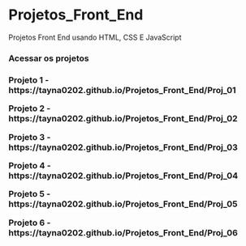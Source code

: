 # Projetos_Front_End
Projetos Front End usando HTML, CSS E JavaScript

<h3> Acessar os projetos <h3>

<p> Projeto 1 -  https://tayna0202.github.io/Projetos_Front_End/Proj_01
<p> Projeto 2 -  https://tayna0202.github.io/Projetos_Front_End/Proj_02
<p> Projeto 3 -  https://tayna0202.github.io/Projetos_Front_End/Proj_03
<p> Projeto 4 -  https://tayna0202.github.io/Projetos_Front_End/Proj_04
<p> Projeto 5 -  https://tayna0202.github.io/Projetos_Front_End/Proj_05
<p> Projeto 6 -  https://tayna0202.github.io/Projetos_Front_End/Proj_06
